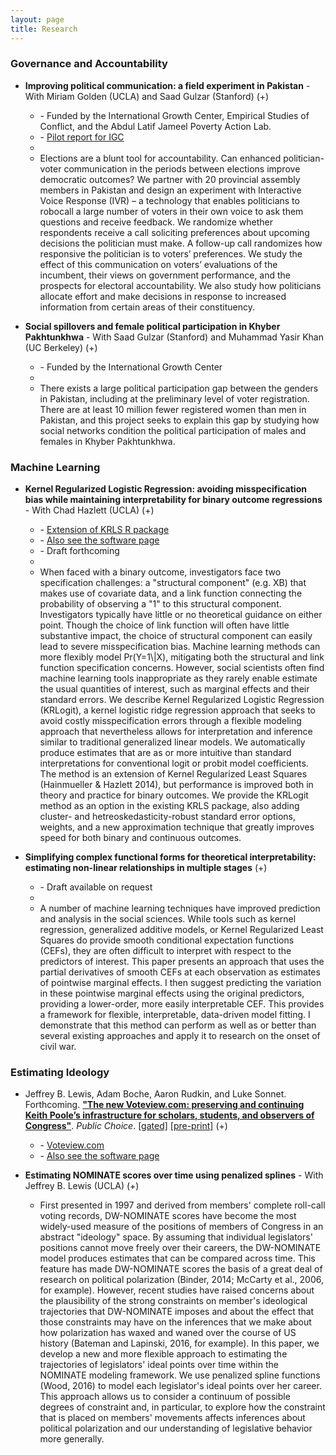```yaml
---
layout: page
title: Research
---
```


<script src="http://code.jquery.com/jquery-1.4.2.min.js"></script>
<script>

function showDiv(divName) {
    var x = document.getElementById(divName);
    if (x.style.display == "none" || x.style.display == "") {
        x.style.display = "block";
    } else {
        x.style.display = "none";
    }
}
</script>

### Governance and Accountability

* **Improving political communication: a field experiment in Pakistan** - With Miriam Golden (UCLA) and Saad Gulzar (Stanford) <a onclick='showDiv("ivr")'>(+)</a>

<div id="ivr" class="toshow">

<ul><ul class="hidden">
<li> - Funded by the International Growth Center, Empirical Studies of Conflict, and the Abdul Latif Jameel Poverty Action Lab.</li>
<li> - <a href="https://www.theigc.org/wp-content/uploads/2017/08/Golden-et-al-2017-Final-report_v2.pdf">Pilot report for IGC</a></li>
<li>&nbsp;</li>
<li> Elections are a blunt tool for accountability. Can enhanced politician-voter communication in the periods between elections improve democratic outcomes? We partner with 20 provincial assembly members in Pakistan and design an experiment with Interactive Voice Response (IVR) – a technology that enables politicians to robocall a large number of voters in their own voice to ask them questions and receive feedback. We randomize whether respondents receive a call soliciting preferences about upcoming decisions the politician must make. A follow-up call randomizes how responsive the politician is to voters’ preferences. We study the effect of this communication on voters’ evaluations of the incumbent, their views on government performance, and the prospects for electoral accountability. We also study how politicians allocate effort and make decisions in response to increased information from certain areas of their constituency.</li>

</ul></ul>

</div>

* **Social spillovers and female political participation in Khyber Pakhtunkhwa** - With Saad Gulzar (Stanford) and Muhammad Yasir Khan (UC Berkeley) <a onclick='showDiv("pkreg")'>(+)</a>

<div id="pkreg" class="toshow">

<ul><ul class="hidden">
<li> - Funded by the International Growth Center</li>
<li>&nbsp;</li>
<li> There exists a large political participation gap between the genders in Pakistan, including at the preliminary level of voter registration. There are at least 10 million fewer registered women than men in Pakistan, and this project seeks to explain this gap by studying how social networks condition the political participation of males and females in Khyber Pakhtunkhwa.</li>

</ul></ul>

</div>

### Machine Learning

* **Kernel Regularized Logistic Regression: avoiding misspecification bias while maintaining interpretability for binary outcome regressions** - With Chad Hazlett (UCLA) <a onclick='showDiv("krlogit")'>(+)</a>

<div id="krlogit" class="toshow">

<ul><ul class="hidden">
<li> - <a href="https://github.com/lukesonnet/KRLS">Extension of KRLS R package</a></li>
<li> - <a href="/software/">Also see the software page</a></li>
<li> - Draft forthcoming</li>
<li>&nbsp;</li>
<li> When faced with a binary outcome, investigators face two specification challenges: a "structural component" (e.g. XB) that makes use of covariate data, and a link function connecting the probability of observing a "1" to this structural component. Investigators typically have little or no theoretical guidance on either point. Though the choice of link function will often have little substantive impact, the choice of structural component can easily lead to severe misspecification bias. Machine learning methods can more flexibly model Pr(Y=1\|X), mitigating both the structural and link function specification concerns. However, social scientists often find machine learning tools inappropriate as they rarely enable estimate the usual quantities of interest, such as marginal effects and their standard errors. We describe Kernel Regularized Logistic Regression (KRLogit), a kernel logistic ridge regression approach that seeks to avoid costly misspecification errors through a flexible modeling approach that nevertheless allows for interpretation and inference similar to traditional generalized linear models. We automatically produce estimates that are as or more intuitive than standard interpretations for conventional logit or probit model coefficients. The method is an extension of Kernel Regularized Least Squares (Hainmueller & Hazlett 2014), but performance is improved both in theory and practice for binary outcomes. We provide the KRLogit method as an option in the existing KRLS package, also adding cluster- and hetreoskedasticity-robust standard error options, weights, and a new approximation technique that greatly improves speed for both binary and continuous outcomes. </li>

</ul></ul>

</div>

* **Simplifying complex functional forms for theoretical interpretability: estimating non-linear relationships in multiple stages** <a onclick='showDiv("func")'>(+)</a>

<div id="func" class="toshow">

<ul><ul class="hidden">
<li> - Draft available on request</li>
<li>&nbsp;</li>
<li> A number of machine learning techniques have improved prediction and analysis in the social sciences. While tools such as kernel regression, generalized additive models, or Kernel Regularized Least Squares do provide smooth conditional expectation functions (CEFs), they are often difficult to interpret with respect to the predictors of interest. This paper presents an approach that uses the partial derivatives of smooth CEFs at each observation as estimates of pointwise marginal effects. I then suggest predicting the variation in these pointwise marginal effects using the original predictors, providing a lower-order, more easily interpretable CEF. This provides a framework for flexible, interpretable, data-driven model fitting. I demonstrate that this method can perform as well as or better than several existing approaches and apply it to research on the onset of civil war.</li>

</ul></ul>

</div>


### Estimating Ideology

* Jeffrey B. Lewis, Adam Boche, Aaron Rudkin, and Luke Sonnet. Forthcoming. [**"The new Voteview.com: preserving and continuing Keith Poole’s infrastructure for scholars, students, and observers of Congress"**](https://doi.org/10.1007/s11127-018-0546-0). *Public Choice*. [[gated]](https://doi.org/10.1007/s11127-018-0546-0) <a href="/assets/preprints/BocheEtAl_Voteview.pdf">[pre-print]</a> <a onclick='showDiv("vv")'>(+)</a>

<div id="vv" class="toshow">

<ul><ul class="hidden">
<li> - <a href="https://voteview.com">Voteview.com</a></li>
<li> - <a href="/software/">Also see the software page</a></li>

</ul></ul>

</div>

* **Estimating NOMINATE scores over time using penalized splines** - With Jeffrey B. Lewis (UCLA) <a onclick='showDiv("dyn")'>(+)</a>

<div id="dyn" class="toshow">

<ul><ul class="hidden">
<li>First presented in 1997 and derived from members' complete roll-call voting records, DW-NOMINATE scores have become the most widely-used measure of the positions of members of Congress in an abstract "ideology" space. By assuming that individual legislators' positions cannot move freely over their careers, the DW-NOMINATE model produces estimates that can be compared across time. This feature has made DW-NOMINATE scores the basis of a great deal of research on political polarization (Binder, 2014; McCarty et al., 2006, for example). However, recent studies have raised concerns about the plausibility of the strong constraints on member's ideological trajectories that DW-NOMINATE imposes and about the effect that those constraints may have on the inferences that we make about how polarization has waxed and waned over the course of US history (Bateman and Lapinski, 2016, for example). In this paper, we develop a new and more flexible approach to estimating the trajectories of legislators' ideal points over time within the NOMINATE modeling framework. We use penalized spline functions (Wood, 2016) to model each legislator's ideal points over her career.  This approach allows us to consider a continuum of possible degrees of constraint and, in particular, to explore how the constraint that is placed on members' movements affects inferences about political polarization and our understanding of legislative behavior more generally. </li>

</ul></ul>

</div>
